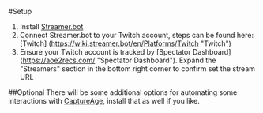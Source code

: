 #Setup

1. Install [Streamer.bot](https://streamer.bot/ "Streamer.bot")
2. Connect Streamer.bot to your Twitch account, steps can be found here: [Twitch] (https://wiki.streamer.bot/en/Platforms/Twitch "Twitch")
3. Ensure your Twitch account is tracked by [Spectator Dashboard] (https://aoe2recs.com/ "Spectator Dashboard"). Expand the "Streamers" section in the bottom right corner to confirm set the stream URL

##Optional
There will be some additional options for automating some interactions with [CaptureAge](https://captureage.com/ "CaptureAge"), install that as well if you like.